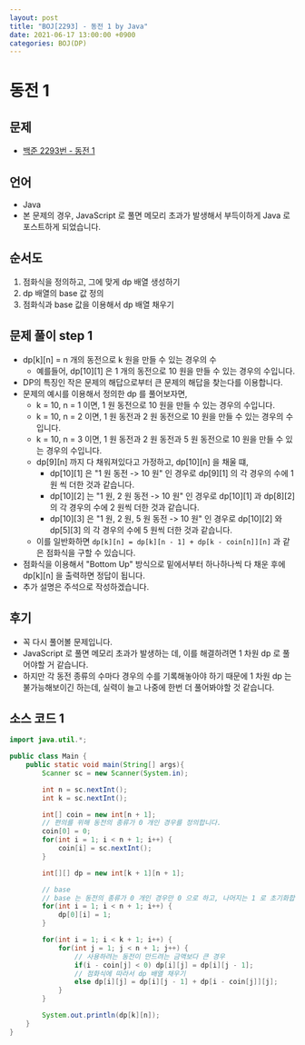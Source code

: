 ```yaml
---
layout: post
title: "BOJ[2293] - 동전 1 by Java"
date: 2021-06-17 13:00:00 +0900
categories: BOJ(DP)
---
```


# 동전 1

## 문제

- [백준 2293번 - 동전 1](https://www.acmicpc.net/problem/2293)

## 언어

- Java
- 본 문제의 경우, JavaScript 로 풀면 메모리 초과가 발생해서 부득이하게 Java 로 포스트하게 되었습니다.

## 순서도

1. 점화식을 정의하고, 그에 맞게 dp 배열 생성하기
2. dp 배열의 base 값 정의
3. 점화식과 base 값을 이용해서 dp 배열 채우기

## 문제 풀이 step 1

- dp[k][n] = n 개의 동전으로 k 원을 만들 수 있는 경우의 수
  - 예를들어, dp[10][1] 은 1 개의 동전으로 10 원을 만들 수 있는 경우의 수입니다.
- DP의 특징인 작은 문제의 해답으로부터 큰 문제의 해답을 찾는다를 이용합니다.
- 문제의 예시를 이용해서 정의한 dp 를 풀어보자면,
  - k = 10, n = 1 이면, 1 원 동전으로 10 원을 만들 수 있는 경우의 수입니다.
  - k = 10, n = 2 이면, 1 원 동전과 2 원 동전으로 10 원을 만들 수 있는 경우의 수입니다.
  - k = 10, n = 3 이면, 1 원 동전과 2 원 동전과 5 원 동전으로 10 원을 만들 수 있는 경우의 수입니다.
  - dp[9][n] 까지 다 채워져있다고 가정하고, dp[10][n] 을 채울 떄,
    - dp[10][1] 은 "1 원 동전 -> 10 원" 인 경우로 dp[9][1] 의 각 경우의 수에 1 원 씩 더한 것과 같습니다.
    - dp[10][2] 는 "1 원, 2 원 동전 -> 10 원" 인 경우로 dp[10][1] 과 dp[8][2] 의 각 경우의 수에 2 원씩 더한 것과 같습니다.
    - dp[10][3] 은 "1 원, 2 원, 5 원 동전 -> 10 원" 인 경우로 dp[10][2] 와 dp[5][3] 의 각 경우의 수에 5 원씩 더한 것과 같습니다.
  - 이를 일반화하면 `dp[k][n] = dp[k][n - 1] + dp[k - coin[n]][n]` 과 같은 점화식을 구할 수 있습니다.
- 점화식을 이용해서 "Bottom Up" 방식으로 밑에서부터 하나하나씩 다 채운 후에 dp[k][n] 을 출력하면 정답이 됩니다.
- 추가 설명은 주석으로 작성하겠습니다.

## 후기

- 꼭 다시 풀어볼 문제입니다.
- JavaScript 로 풀면 메모리 초과가 발생하는 데, 이를 해결하려면 1 차원 dp 로 풀어야할 거 같습니다.
- 하지만 각 동전 종류의 수마다 경우의 수를 기록해놓아야 하기 때문에 1 차원 dp 는 불가능해보이긴 하는데, 실력이 늘고 나중에 한번 더 풀어봐야할 것 같습니다.

## 소스 코드 1

```java
import java.util.*;

public class Main {
	public static void main(String[] args){
		Scanner sc = new Scanner(System.in);

		int n = sc.nextInt();
		int k = sc.nextInt();

		int[] coin = new int[n + 1];
		// 편의를 위해 동전의 종류가 0 개인 경우를 정의합니다.
		coin[0] = 0;
		for(int i = 1; i < n + 1; i++) {
			coin[i] = sc.nextInt();
		}

		int[][] dp = new int[k + 1][n + 1];

		// base
		// base 는 동전의 종류가 0 개인 경우만 0 으로 하고, 나머지는 1 로 초기화합니다.
		for(int i = 1; i < n + 1; i++) {
			dp[0][i] = 1;
		}

		for(int i = 1; i < k + 1; i++) {
			for(int j = 1; j < n + 1; j++) {
				// 사용하려는 동전이 만드려는 금액보다 큰 경우
				if(i - coin[j] < 0) dp[i][j] = dp[i][j - 1];
				// 점화식에 따라서 dp 배열 채우기
				else dp[i][j] = dp[i][j - 1] + dp[i - coin[j]][j];
			}
		}

		System.out.println(dp[k][n]);
	}
}
```
